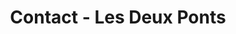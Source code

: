 ---
layout: contact
title: Contact - Les Deux Ponts
lang: nl
lang-ref: contact
permalink: /nl/contact/
---